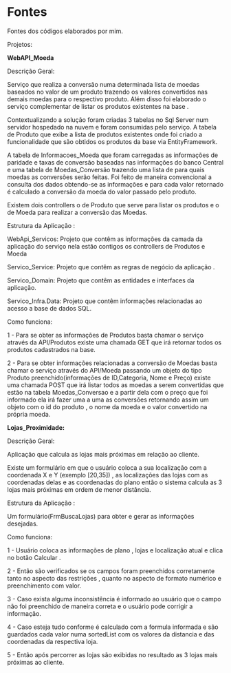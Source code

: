 # Fontes
Fontes dos códigos elaborados por mim.

Projetos:

<b>WebAPI_Moeda</b>

Descrição Geral:

Serviço que realiza a conversão numa determinada lista de moedas baseados no valor de um produto trazendo os valores convertidos nas demais moedas para o respectivo produto. Além disso foi elaborado o serviço complementar de listar os produtos existentes na base .

Contextualizando a solução foram criadas 3 tabelas no Sql Server num servidor hospedado na nuvem e foram consumidas pelo serviço. A tabela de Produto que exibe a lista de produtos existentes onde foi criado a funcionalidade que são obtidos os produtos da base via EntityFramework.

A tabela de Informacoes_Moeda que foram carregadas as informações de paridade e taxas de conversão baseadas nas informações do banco Central  e uma tabela de Moedas_Conversão trazendo uma lista de para quais moedas as conversões serão feitas. Foi feito de maneira convencional a consulta dos dados obtendo-se as informações e para cada valor retornado é calculado a conversão da moeda do valor passado pelo produto.

Existem dois controllers o de Produto que serve para listar os produtos e o de Moeda para realizar a conversão das Moedas.

Estrutura da Aplicação :

WebApi_Servicos: Projeto que contêm as informações da camada da aplicação do serviço nela estão contigos os controllers de Produtos e Moeda

Servico_Service: Projeto que contêm as regras de negócio da aplicação .

Servico_Domain: Projeto que contêm as entidades e interfaces da aplicação.

Servico_Infra.Data: Projeto que contêm informações relacionadas ao acesso a base de dados SQL.

Como funciona:

1 - Para se obter as informações de Produtos basta chamar o serviço através da API/Produtos existe uma chamada GET que irá retornar todos os produtos cadastrados na base.

2 - Para se obter informações relacionadas a conversão de Moedas basta chamar o serviço através do API/Moeda passando um objeto do tipo Produto preenchido(informações de ID,Categoria, Nome e Preço) existe uma chamada POST que irá listar todos as moedas a serem convertidas que estão na tabela Moedas_Conversao e a partir dela com o preço que foi informado ela irá fazer uma a uma as conversões retornando assim um objeto com o id do produto , o nome da moeda e o valor convertido na própria moeda.

<b>Lojas_Proximidade:</b>

Descrição Geral:

Aplicação que calcula as lojas mais próximas em relação ao cliente.

Existe um formulário em que o usuário coloca a sua localização com a coordenada X e Y (exemplo [20,35]) , as localizações das lojas com as coordenadas delas e as coordenadas do plano então o sistema calcula as 3 lojas mais próximas em ordem de menor distância.  

Estrutura da Aplicação :

Um formulário(FrmBuscaLojas) para obter e gerar as informações desejadas.

Como funciona:

1 - Usuário coloca as informações de plano , lojas e localização atual e clica no botão Calcular .

2 - Então são verificados se os campos foram preenchidos corretamente tanto no aspecto das restrições , quanto no aspecto de formato numérico e preenchimento com valor.

3 - Caso exista alguma inconsistência é informado ao usuário que o campo não foi preenchido de maneira correta e o usuário pode corrigir a informação.

4 - Caso esteja tudo conforme é calculado com a formula informada e são guardados cada valor numa sortedList com os valores da distancia e das coordenadas da respectiva loja.

5 - Então após percorrer as lojas são exibidas no resultado as 3 lojas mais próximas ao cliente. 

